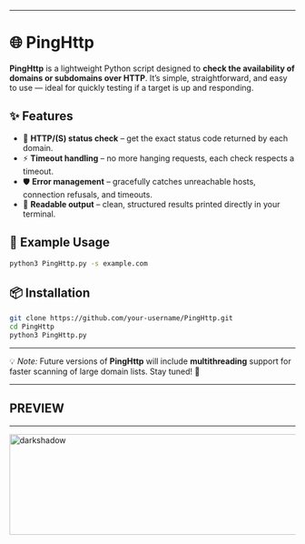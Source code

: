 
---

# 🌐 PingHttp

**PingHttp** is a lightweight Python script designed to **check the availability of domains or subdomains over HTTP**.
It’s simple, straightforward, and easy to use — ideal for quickly testing if a target is up and responding.

## ✨ Features

* 🔎 **HTTP/(S) status check** – get the exact status code returned by each domain.
* ⚡ **Timeout handling** – no more hanging requests, each check respects a timeout.
* 🛡️ **Error management** – gracefully catches unreachable hosts, connection refusals, and timeouts.
* 📄 **Readable output** – clean, structured results printed directly in your terminal.

## 🚀 Example Usage

```bash
python3 PingHttp.py -s example.com
```

## 📦 Installation

```bash
git clone https://github.com/your-username/PingHttp.git
cd PingHttp
python3 PingHttp.py
```

---

💡 *Note:* Future versions of **PingHttp** will include **multithreading** support for faster scanning of large domain lists. Stay tuned! 🚀

---
## PREVIEW 
---

<img width="629" height="177" alt="darkshadow" src="https://github.com/user-attachments/assets/547659e6-004c-4179-b4a5-03251c747aa8" />
